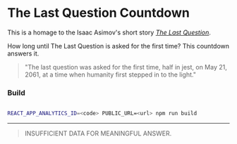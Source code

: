 # The Last Question Countdown

This is a homage to the Isaac Asimov's short story [*The Last Question*](https://en.wikipedia.org/wiki/The_Last_Question).

How long until The Last Question is asked for the first time? This countdown answers it. 

> "The last question was asked for the first time, half in jest, on May 21, 2061, at a time when humanity first stepped in to the light."

### Build
```bash

REACT_APP_ANALYTICS_ID=<code> PUBLIC_URL=<url> npm run build

```

---
> INSUFFICIENT DATA FOR MEANINGFUL ANSWER.

